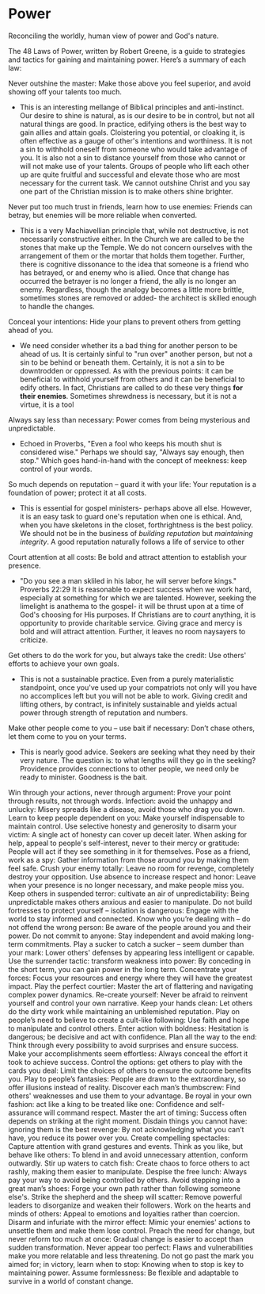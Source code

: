 # Power

Reconciling the worldly, human view of power and God's nature.


The 48 Laws of Power, written by Robert Greene, is a guide to strategies and tactics for gaining and maintaining power. Here’s a summary of each law:

Never outshine the master: Make those above you feel superior, and avoid showing off your talents too much.
* This is an interesting mellange of Biblical principles and anti-instinct.
  Our desire to shine is natural, as is our desire to be in control, but not all natural things are good.
  In practice, edifying others is the best way to gain allies and attain goals.
  Cloistering you potential, or cloaking it, is often effective as a gauge of other's intentions and worthiness.
  It is not a sin to withhold oneself from someone who would take advantage of you.
  It is also not a sin to distance yourself from those who cannot or will not make use of your talents.
  Groups of people who lift each other up are quite fruitful and successful and elevate those who are most necessary for the current task.
  We cannot outshine Christ and you say one part of the Christian mission is to make others shine brighter.

Never put too much trust in friends, learn how to use enemies: Friends can betray, but enemies will be more reliable when converted.
* This is a very Machiavellian principle that, while not destructive, is not necessarily constructive either.
  In the Church we are called to be the stones that make up the Temple.
  We do not concern ourselves with the arrangement of them or the mortar that holds them together.
  Further, there is cognitive dissonance to the idea that someone is a friend who has betrayed, or and enemy who is allied.
  Once that change has occurred the betrayer is no longer a friend, the ally is no longer an enemy.
  Regardless, though the analogy becomes a little more brittle, sometimes stones are removed or added- the architect is skilled enough to handle the changes.

Conceal your intentions: Hide your plans to prevent others from getting ahead of you.
* We need consider whether its a bad thing for another person to be ahead of us.
  It is certainly sinful to "run over" another person, but not a sin to be behind or beneath them.
  Certainly, it is not a sin to be downtrodden or oppressed.
  As with the previous points: it can be beneficial to withhold yourself from others and it can be beneficial to edify others.
  In fact, Christians are called to do these very things **for their enemies**.
  Sometimes shrewdness is necessary, but it is not a virtue, it is a tool

Always say less than necessary: Power comes from being mysterious and unpredictable.
* Echoed in Proverbs, "Even a fool who keeps his mouth shut is considered wise."
  Perhaps we should say, "Always say enough, then stop."
  Which goes hand-in-hand with the concept of meekness: keep control of your words.

So much depends on reputation – guard it with your life: Your reputation is a foundation of power; protect it at all costs.
* This is essential for gospel ministers- perhaps above all else.
  However, it is an easy task to guard one's reputation when one is ethical.
  And, when you have skeletons in the closet, forthrightness is the best policy.
  We should not be in the business of _building reputation_ but _maintaining integrity_.
  A good reputation naturally follows a life of service to other

Court attention at all costs: Be bold and attract attention to establish your presence.
* "Do you see a man skliled in his labor, he will server before kings." Proverbs 22:29
  It is reasonable to expect success when we work hard, especially at something for which we are talented.
  However, seeking the limelight is anathema to the gospel- it will be thrust upon at a time of God's choosing for His purposes.
  If Christians are to _court_ anything, it is opportunity to provide charitable service.
  Giving grace and mercy is bold and will attract attention.
  Further, it leaves no room naysayers to criticize.

Get others to do the work for you, but always take the credit: Use others' efforts to achieve your own goals.
* This is not a sustainable practice.
  Even from a purely materialistic standpoint, once you've used up your compatriots not only will you have no accomplices left but you will not be able to work.
  Giving credit and lifting others, by contract, is infinitely sustainable and yields actual power through strength of reputation and numbers.

Make other people come to you – use bait if necessary: Don’t chase others, let them come to you on your terms.
* This is nearly good advice.
  Seekers are seeking what they need by their very nature.
  The question is: to what lengths will they go in the seeking?
  Providence provides connections to other people, we need only be ready to minister.
  Goodness is the bait.

Win through your actions, never through argument: Prove your point through results, not through words.
Infection: avoid the unhappy and unlucky: Misery spreads like a disease, avoid those who drag you down.
Learn to keep people dependent on you: Make yourself indispensable to maintain control.
Use selective honesty and generosity to disarm your victim: A single act of honesty can cover up deceit later.
When asking for help, appeal to people's self-interest, never to their mercy or gratitude: People will act if they see something in it for themselves.
Pose as a friend, work as a spy: Gather information from those around you by making them feel safe.
Crush your enemy totally: Leave no room for revenge, completely destroy your opposition.
Use absence to increase respect and honor: Leave when your presence is no longer necessary, and make people miss you.
Keep others in suspended terror: cultivate an air of unpredictability: Being unpredictable makes others anxious and easier to manipulate.
Do not build fortresses to protect yourself – isolation is dangerous: Engage with the world to stay informed and connected.
Know who you’re dealing with – do not offend the wrong person: Be aware of the people around you and their power.
Do not commit to anyone: Stay independent and avoid making long-term commitments.
Play a sucker to catch a sucker – seem dumber than your mark: Lower others' defenses by appearing less intelligent or capable.
Use the surrender tactic: transform weakness into power: By conceding in the short term, you can gain power in the long term.
Concentrate your forces: Focus your resources and energy where they will have the greatest impact.
Play the perfect courtier: Master the art of flattering and navigating complex power dynamics.
Re-create yourself: Never be afraid to reinvent yourself and control your own narrative.
Keep your hands clean: Let others do the dirty work while maintaining an unblemished reputation.
Play on people’s need to believe to create a cult-like following: Use faith and hope to manipulate and control others.
Enter action with boldness: Hesitation is dangerous; be decisive and act with confidence.
Plan all the way to the end: Think through every possibility to avoid surprises and ensure success.
Make your accomplishments seem effortless: Always conceal the effort it took to achieve success.
Control the options: get others to play with the cards you deal: Limit the choices of others to ensure the outcome benefits you.
Play to people’s fantasies: People are drawn to the extraordinary, so offer illusions instead of reality.
Discover each man’s thumbscrew: Find others' weaknesses and use them to your advantage.
Be royal in your own fashion: act like a king to be treated like one: Confidence and self-assurance will command respect.
Master the art of timing: Success often depends on striking at the right moment.
Disdain things you cannot have: ignoring them is the best revenge: By not acknowledging what you can’t have, you reduce its power over you.
Create compelling spectacles: Capture attention with grand gestures and events.
Think as you like, but behave like others: To blend in and avoid unnecessary attention, conform outwardly.
Stir up waters to catch fish: Create chaos to force others to act rashly, making them easier to manipulate.
Despise the free lunch: Always pay your way to avoid being controlled by others.
Avoid stepping into a great man’s shoes: Forge your own path rather than following someone else's.
Strike the shepherd and the sheep will scatter: Remove powerful leaders to disorganize and weaken their followers.
Work on the hearts and minds of others: Appeal to emotions and loyalties rather than coercion.
Disarm and infuriate with the mirror effect: Mimic your enemies' actions to unsettle them and make them lose control.
Preach the need for change, but never reform too much at once: Gradual change is easier to accept than sudden transformation.
Never appear too perfect: Flaws and vulnerabilities make you more relatable and less threatening.
Do not go past the mark you aimed for; in victory, learn when to stop: Knowing when to stop is key to maintaining power.
Assume formlessness: Be flexible and adaptable to survive in a world of constant change.